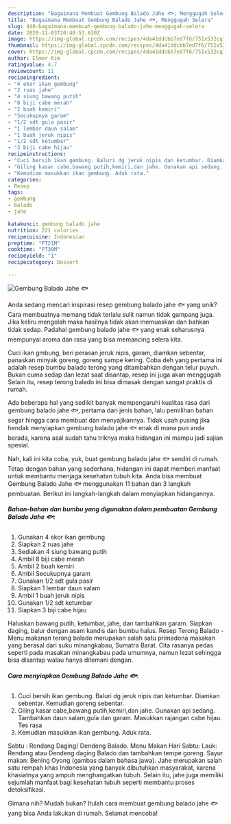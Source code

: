 ```yaml
---
description: "Bagaimana Membuat Gembung Balado Jahe 🐟, Menggugah Selera"
title: "Bagaimana Membuat Gembung Balado Jahe 🐟, Menggugah Selera"
slug: 440-bagaimana-membuat-gembung-balado-jahe-menggugah-selera
date: 2020-11-03T20:40:53.630Z
image: https://img-global.cpcdn.com/recipes/4da41ddcbb7ed7f6/751x532cq70/gembung-balado-jahe-🐟-foto-resep-utama.jpg
thumbnail: https://img-global.cpcdn.com/recipes/4da41ddcbb7ed7f6/751x532cq70/gembung-balado-jahe-🐟-foto-resep-utama.jpg
cover: https://img-global.cpcdn.com/recipes/4da41ddcbb7ed7f6/751x532cq70/gembung-balado-jahe-🐟-foto-resep-utama.jpg
author: Elmer Kim
ratingvalue: 4.7
reviewcount: 11
recipeingredient:
- "4 ekor ikan gembung"
- "2 ruas jahe"
- "4 siung bawang putih"
- "8 biji cabe merah"
- "2 buah kemiri"
- "Secukupnya garam"
- "1/2 sdt gula pasir"
- "1 lembar daun salam"
- "1 buah jeruk nipis"
- "1/2 sdt ketumbar"
- "3 biji cabe hijau"
recipeinstructions:
- "Cuci bersih ikan gembung. Baluri dg jeruk nipis dan ketumbar. Diamkan sebentar. Kemudian goreng sebentar."
- "Giling kasar cabe,bawang putih,kemiri,dan jahe. Gunakan api sedang. Tambahkan daun salam,gula dan garam. Masukkan rajangan cabe hijau. Tes rasa"
- "Kemudian masukkan ikan gembung. Aduk rata."
categories:
- Resep
tags:
- gembung
- balado
- jahe

katakunci: gembung balado jahe 
nutrition: 221 calories
recipecuisine: Indonesian
preptime: "PT21M"
cooktime: "PT30M"
recipeyield: "1"
recipecategory: Dessert

---
```



![Gembung Balado Jahe 🐟](https://img-global.cpcdn.com/recipes/4da41ddcbb7ed7f6/751x532cq70/gembung-balado-jahe-🐟-foto-resep-utama.jpg)

Anda sedang mencari inspirasi resep gembung balado jahe 🐟 yang unik? Cara membuatnya memang tidak terlalu sulit namun tidak gampang juga. Jika keliru mengolah maka hasilnya tidak akan memuaskan dan bahkan tidak sedap. Padahal gembung balado jahe 🐟 yang enak seharusnya mempunyai aroma dan rasa yang bisa memancing selera kita.

Cuci ikan gmbung, beri perasan jeruk nipis, garam, diamkan sebentar, panaskan minyak goreng, goreng sampe kering. Coba deh yang pertama ini adalah resep bumbu balado terong yang ditambahkan dengan telur puyuh. Bukan cuma sedap dan lezat saat disantap, resep ini juga akan menggugah Selain itu, resep terong balado ini bisa dimasak dengan sangat praktis di rumah.

Ada beberapa hal yang sedikit banyak mempengaruhi kualitas rasa dari gembung balado jahe 🐟, pertama dari jenis bahan, lalu pemilihan bahan segar hingga cara membuat dan menyajikannya. Tidak usah pusing jika hendak menyiapkan gembung balado jahe 🐟 enak di mana pun anda berada, karena asal sudah tahu triknya maka hidangan ini mampu jadi sajian spesial.


Nah, kali ini kita coba, yuk, buat gembung balado jahe 🐟 sendiri di rumah. Tetap dengan bahan yang sederhana, hidangan ini dapat memberi manfaat untuk membantu menjaga kesehatan tubuh kita. Anda bisa membuat Gembung Balado Jahe 🐟 menggunakan 11 bahan dan 3 langkah pembuatan. Berikut ini langkah-langkah dalam menyiapkan hidangannya.

<!--inarticleads1-->

##### Bahan-bahan dan bumbu yang digunakan dalam pembuatan Gembung Balado Jahe 🐟:

1. Gunakan 4 ekor ikan gembung
1. Siapkan 2 ruas jahe
1. Sediakan 4 siung bawang putih
1. Ambil 8 biji cabe merah
1. Ambil 2 buah kemiri
1. Ambil Secukupnya garam
1. Gunakan 1/2 sdt gula pasir
1. Siapkan 1 lembar daun salam
1. Ambil 1 buah jeruk nipis
1. Gunakan 1/2 sdt ketumbar
1. Siapkan 3 biji cabe hijau


Haluskan bawang putih, ketumbar, jahe, dan tambahkan garam. Siapkan daging, balur dengan asam kandis dan bumbu halus. Resep Terong Balado - Menu makanan terong balado merupakan salah satu primadona masakan yang berasal dari suku minangkabau, Sumatra Barat. Cita rasanya pedas seperti pada masakan minangkabau pada umumnya, namun lezat sehingga bisa disantap walau hanya ditemani dengan. 

<!--inarticleads2-->

##### Cara menyiapkan Gembung Balado Jahe 🐟:

1. Cuci bersih ikan gembung. Baluri dg jeruk nipis dan ketumbar. Diamkan sebentar. Kemudian goreng sebentar.
1. Giling kasar cabe,bawang putih,kemiri,dan jahe. Gunakan api sedang. Tambahkan daun salam,gula dan garam. Masukkan rajangan cabe hijau. Tes rasa
1. Kemudian masukkan ikan gembung. Aduk rata.


Sabtu : Rendang Daging/ Dendeng Balado. Menu Makan Hari Sabtu: Lauk: Rendang atau Dendeng daging Balado dan tambahkan tempe goreng. Sayur makan: Bening Oyong (gambas dalam bahasa jawa). Jahe merupakan salah satu rempah khas Indonesia yang banyak dibutuhkan masyarakat, karena khasiatnya yang ampuh menghangatkan tubuh. Selain itu, jahe juga memiliki sejumlah manfaat bagi kesehatan tubuh seperti membantu proses detoksifikasi. 

Gimana nih? Mudah bukan? Itulah cara membuat gembung balado jahe 🐟 yang bisa Anda lakukan di rumah. Selamat mencoba!
